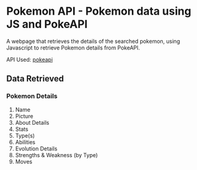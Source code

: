 # Pokemon API - Pokemon data using JS and PokeAPI
A webpage that retrieves the details of the searched pokemon, using Javascript to retrieve Pokemon details from PokeAPI. 

API Used: [pokeapi](https://pokeapi.co/api/v2/pokemon/)

## Data Retrieved
### Pokemon Details
1. Name
2. Picture
3. About Details
4. Stats
5. Type(s)
6. Abilities
7. Evolution Details
8. Strengths & Weakness (by Type)
9. Moves
